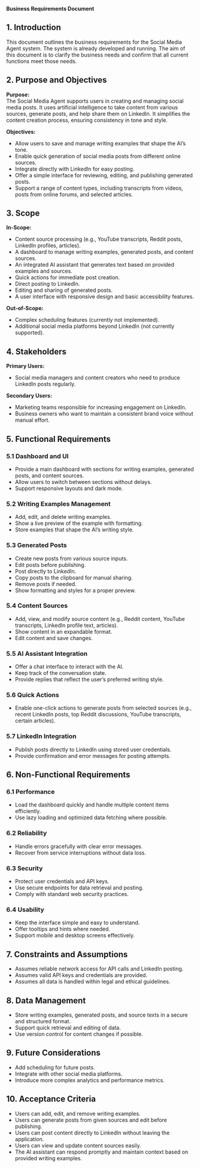 **Business Requirements Document**

## 1. Introduction

This document outlines the business requirements for the Social Media Agent system. The system is already developed and running. The aim of this document is to clarify the business needs and confirm that all current functions meet those needs.

## 2. Purpose and Objectives

**Purpose:**  
The Social Media Agent supports users in creating and managing social media posts. It uses artificial intelligence to take content from various sources, generate posts, and help share them on LinkedIn. It simplifies the content creation process, ensuring consistency in tone and style.

**Objectives:**  
- Allow users to save and manage writing examples that shape the AI’s tone.  
- Enable quick generation of social media posts from different online sources.  
- Integrate directly with LinkedIn for easy posting.  
- Offer a simple interface for reviewing, editing, and publishing generated posts.  
- Support a range of content types, including transcripts from videos, posts from online forums, and selected articles.

## 3. Scope

**In-Scope:**  
- Content source processing (e.g., YouTube transcripts, Reddit posts, LinkedIn profiles, articles).  
- A dashboard to manage writing examples, generated posts, and content sources.  
- An integrated AI assistant that generates text based on provided examples and sources.  
- Quick actions for immediate post creation.  
- Direct posting to LinkedIn.  
- Editing and sharing of generated posts.  
- A user interface with responsive design and basic accessibility features.

**Out-of-Scope:**  
- Complex scheduling features (currently not implemented).  
- Additional social media platforms beyond LinkedIn (not currently supported).

## 4. Stakeholders

**Primary Users:**  
- Social media managers and content creators who need to produce LinkedIn posts regularly.

**Secondary Users:**  
- Marketing teams responsible for increasing engagement on LinkedIn.  
- Business owners who want to maintain a consistent brand voice without manual effort.

## 5. Functional Requirements

### 5.1 Dashboard and UI  
- Provide a main dashboard with sections for writing examples, generated posts, and content sources.  
- Allow users to switch between sections without delays.  
- Support responsive layouts and dark mode.

### 5.2 Writing Examples Management  
- Add, edit, and delete writing examples.  
- Show a live preview of the example with formatting.  
- Store examples that shape the AI’s writing style.

### 5.3 Generated Posts  
- Create new posts from various source inputs.  
- Edit posts before publishing.  
- Post directly to LinkedIn.  
- Copy posts to the clipboard for manual sharing.  
- Remove posts if needed.  
- Show formatting and styles for a proper preview.

### 5.4 Content Sources  
- Add, view, and modify source content (e.g., Reddit content, YouTube transcripts, LinkedIn profile text, articles).  
- Show content in an expandable format.  
- Edit content and save changes.

### 5.5 AI Assistant Integration  
- Offer a chat interface to interact with the AI.  
- Keep track of the conversation state.  
- Provide replies that reflect the user’s preferred writing style.

### 5.6 Quick Actions  
- Enable one-click actions to generate posts from selected sources (e.g., recent LinkedIn posts, top Reddit discussions, YouTube transcripts, certain articles).

### 5.7 LinkedIn Integration  
- Publish posts directly to LinkedIn using stored user credentials.  
- Provide confirmation and error messages for posting attempts.

## 6. Non-Functional Requirements

### 6.1 Performance  
- Load the dashboard quickly and handle multiple content items efficiently.  
- Use lazy loading and optimized data fetching where possible.

### 6.2 Reliability  
- Handle errors gracefully with clear error messages.  
- Recover from service interruptions without data loss.

### 6.3 Security  
- Protect user credentials and API keys.  
- Use secure endpoints for data retrieval and posting.  
- Comply with standard web security practices.

### 6.4 Usability  
- Keep the interface simple and easy to understand.  
- Offer tooltips and hints where needed.  
- Support mobile and desktop screens effectively.

## 7. Constraints and Assumptions

- Assumes reliable network access for API calls and LinkedIn posting.  
- Assumes valid API keys and credentials are provided.  
- Assumes all data is handled within legal and ethical guidelines.

## 8. Data Management

- Store writing examples, generated posts, and source texts in a secure and structured format.  
- Support quick retrieval and editing of data.  
- Use version control for content changes if possible.

## 9. Future Considerations

- Add scheduling for future posts.  
- Integrate with other social media platforms.  
- Introduce more complex analytics and performance metrics.

## 10. Acceptance Criteria

- Users can add, edit, and remove writing examples.  
- Users can generate posts from given sources and edit before publishing.  
- Users can post content directly to LinkedIn without leaving the application.  
- Users can view and update content sources easily.  
- The AI assistant can respond promptly and maintain context based on provided writing examples.